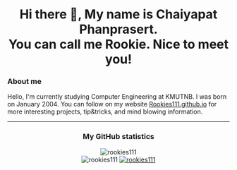 <h1 align="center">Hi there 👋, My name is Chaiyapat Phanprasert.<br>You can call me Rookie. Nice to meet you!</h1>
<h3>About me</h3>
<p>Hello, I'm currently studying Computer Engineering at KMUTNB. I was born on January 2004. You can follow on my website <a href="https://rookies111.github.io/">Rookies111.github.io</a> for more interesting projects, tip&tricks, and mind blowing information.</p>

<!--
**Rookies111/Rookies111** is a ✨ _special_ ✨ repository because its `README.md` (this file) appears on your GitHub profile.

Here are some ideas to get you started:

- 🔭 I’m currently working on ...
- 🌱 I’m currently learning ...
- 👯 I’m looking to collaborate on ...
- 🤔 I’m looking for help with ...
- 💬 Ask me about ...
- 📫 How to reach me: ...
- 😄 Pronouns: ...
- ⚡ Fun fact: ...
-->

<hr>
<h3 align="center">My GitHub statistics</h3>
<div align="center">
    <img src="https://github-readme-stats.vercel.app/api/top-langs?username=rookies111&show_icons=true&theme=dark&locale=en&layout=compact" alt="rookies111"><br>
    <img src="https://github-readme-stats.vercel.app/api?username=rookies111&show_icons=true&theme=dark&bg_color=000000&locale=en" alt="rookies111" />
    <a href="https://github.com/ryo-ma/github-profile-trophy">
        <img src="https://github-profile-trophy.vercel.app/?username=rookies111&theme=onedark" alt="rookies111" />
    </a>
</div>
